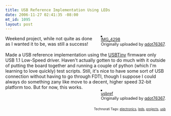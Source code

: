 ```yaml
--- 
title: USB Reference Implementation Using LEDs
date: 2006-11-27 02:41:35 -08:00
mt_id: 1095
layout: post
---
```

<div style="float: right; margin-left: 10px; margin-bottom: 10px;">
 <a href="http://www.flickr.com/photos/80226255@N00/307480691/" title="photo sharing"><img src="http://static.flickr.com/118/307480691_abb27edfe1_m.jpg" alt="" style="border: solid 2px #000000;" /></a>
 <br />
 <span style="font-size: 0.9em; margin-top: 0px;">
  <a href="http://www.flickr.com/photos/80226255@N00/307480691/">IMG_4298</a>
  <br />
  Originally uploaded by <a href="http://www.flickr.com/people/80226255@N00/">qdot76367</a>.
 </span>
</div>
Weekend project, while not quite as done as I wanted it to be, was still a success!<br />
<br />
Made a USB reference implementation using the <A HREF='http://www.xs4all.nl/~dicks/avr/usbtiny/'>USBTiny</A> firmware only USB 1.1 Low-Speed driver. Haven't actually gotten to do much with it outside of putting the board together and running a couple of python (which I'm learning to love quickly) test scripts. Still, it's nice to have some sort of USB connection without having to go through FDTI, though I suppose I could always do something zany like move to a decent, higher speed 32-bit platform too. But for now, this works.
<br clear="all" />

<div style="float: right; margin-left: 10px; margin-bottom: 10px;">
 <a href="http://www.flickr.com/photos/80226255@N00/307494866/" title="photo sharing"><img src="http://static.flickr.com/122/307494866_208f2b9503_m.jpg" alt="" style="border: solid 2px #000000;" /></a>
 <br />
 <span style="font-size: 0.9em; margin-top: 0px;">
  <a href="http://www.flickr.com/photos/80226255@N00/307494866/">usbref</a>
  <br />
  Originally uploaded by <a href="http://www.flickr.com/people/80226255@N00/">qdot76367</a>.
 </span>
</div>
<br clear="all" />


<!-- technorati tags start --><p style="text-align:right;font-size:10px;">Technorati Tags: <a href="http://www.technorati.com/tag/electronics" rel="tag">electronics</a>, <a href="http://www.technorati.com/tag/leds" rel="tag">leds</a>, <a href="http://www.technorati.com/tag/projects" rel="tag">projects</a>, <a href="http://www.technorati.com/tag/usb" rel="tag">usb</a></p><!-- technorati tags end --> 
